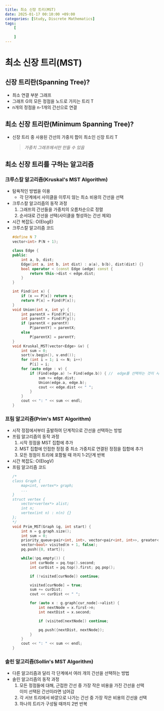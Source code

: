 ```yaml
---
title: 최소 신장 트리(MST)
date: 2025-01-17 00:10:00 +09:00
categories: [Study, Discrete Mathematics]
tags:
    [
    
    ]
---
```


# 최소 신장 트리(MST)

## 신장 트리란(Spanning Tree)?
-   최소 연결 부분 그래프
-   그래프 G의 모든 정점을 노드로 가지는 트리 T
-   n개의 정점을 n-1개의 간선으로 연결

## 최소 신장 트리란(Minimum Spanning Tree)?
-   신장 트리 중 사용된 간선의 가중치 합이 최소인 신장 트리 T
    >   *가중치 그래프에서만 만들 수 있음*

## 최소 신장 트리를 구하는 알고리즘

### 크루스칼 알고리즘(Kruskal's MST Algorithm)
-   탐욕적인 방법을 이용
    -   각 단계에서 사이클을 이루지 않는 최소 비용의 간선을 선택
-   크루스칼 알고리즘의 동작 과정
    1.  그래프의 간선들을 가중치의 오름차순으로 정렬
    2.  순서대로 간선을 선택(사이클을 형성하는 간선 제외)
-   시간 복잡도: O(ElogE)
-   크루스칼 알고리즘 코드
    ```cpp
    #define N 7
    vector<int> P(N + 1);

    class Edge {
    public:
        int a, b, dist;
        Edge(int a, int b, int dist) : a(a), b(b), dist(dist) {}
        bool operator < (const Edge &edge) const {
            return this->dist < edge.dist;
        }
    }

    int Find(int x) {
        if (x == P[x]) return x;
        return P[x] = Find(P[x]);
    }
    void Union(int x, int y) {
        int parentX = Find(P[x]);
        int parentY = Find(P[y]);
        if (parentX < parentY)
            P[parentY] = parentX;
        else
            P[parentX] = parentY;
    }
    void Kruskal_MST(vector<Edge> &v) {
        int sum = 0;
        sort(v.begin(), v.end());
        for (int i = 1; i <= N; i++)
            P[i] = i;
        for (auto edge : v) {
            if (Find(edge.a) != Find(edge.b)) { //  edge를 선택하는 것이 사이클을 형성하지 않으면,
                sum += edge.dist;
                Union(edge.a, edge.b);
                cout << edge.dist << " ";
            }
        }
        cout << ": " << sum << endl;
    }
    ```

### 프림 알고리즘(Prim's MST Algorithm)
-   시작 정점에서부터 출발하여 단계적으로 간선을 선택하는 방법
-   프림 알고리즘의 동작 과정
    1.  시작 정점을 MST 집합에 추가
    2.  MST 집합에 인접한 정점 중 최소 가중치로 연결된 정점을 집합에 추가
    3.  모든 정점이 트리에 포함될 때 까지 1-2단계 반복
-   시간 복잡도: O(ElogV)
-   프림 알고리즘 코드
    ```cpp
    /*
    class Graph {
        map<int, vertex*> graph;
        ...
    }
    struct vertex {
        vector<vertex*> alist;
        int n;
        vertex(int n) : n(n) {}
    };
    */
    void Prim_MST(Graph &g, int start) {
        int n = g.graph.size();
        int sum = 0;
        priority_queue<pair<int, int>, vector<pair<int, int>>, greater<>> pq;
        vector<bool> visited(n + 1, false);
        pq.push({0, start});

        while(!pq.empty()) {
            int curNode = pq.top().second;
            int curDist = pq.top().first; pq.pop();

            if (!visited[curNode]) continue;

            visited[curNode] = true;
            sum += curDist;
            cout << curDist << " ";

            for (auto x : g.graph[cur_node]->alist) {
                int nextNode = x.first->n;
                int nextDist = x.second;

                if (visited[nextNode]) continue;

                pq.push({nextDist, nextNode});
            }
        }
        cout << ": " << sum << endl;
    }
    ```

### 솔린 알고리즘(Sollin's MST Algorithm)
-   다른 알고리즘과 달리 각 단계에서 여러 개의 간선을 선택하는 방법
-   솔린 알고리즘의 동작 과정
    1.  모든 정점들에 대해, 근접한 간선 중 가장 작은 비용을 가진 간선을 선택   
        이미 선택된 간선이라면 넘어감
    2.  각 서브 트리에서 바깥으로 나가는 간선 중 가장 작은 비용의 간선을 선택
    3.  하나의 트리가 구성될 때까지 2번 반복